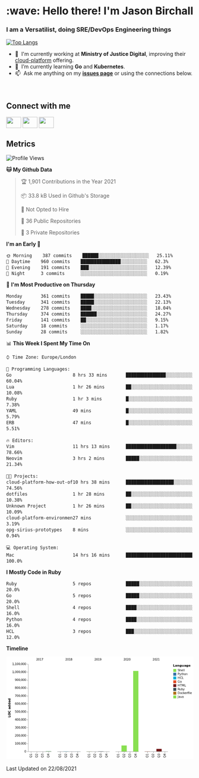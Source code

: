 <h1 align="left" id="jason-title">:wave: Hello there! I'm Jason Birchall</h1>
<h3 align="left">I am a Versatilist, doing SRE/DevOps Engineering things</h3>

[![Top Langs](https://github-readme-stats.vercel.app/api?username=jasonBirchall&show_icons=true&count_private=true&include_all_commits=true&theme=gruvbox)](https://github.com/anuraghazra/github-readme-stats)

- :office: &nbsp;I'm currently working at **Ministry of Justice Digital**, improving their [cloud-platform](https://github.com/ministryofjustice/cloud-platform) offering.
- :seedling: &nbsp;I’m currently learning **Go** and **Kubernetes**.
- :mailbox: &nbsp;Ask me anything on my **[issues page]** or using the connections below.


<br>

<h2>Connect with me</h2>
<p>
<a href="https://twitter.com/jsonBirchall" target="blank"><img align="center" src="https://cdn.jsdelivr.net/npm/simple-icons@3.0.1/icons/twitter.svg" alt="" height="30" width="40" /></a>
<a href="https://keybase.io/json0" target="blank"><img align="center" src="https://cdn.jsdelivr.net/npm/simple-icons@3.0.1/icons/keybase.svg" alt="" height="30" width="40" /></a>
<a href="https://www.reddit.com/user/kakorate" target="blank"><img align="center" src="https://cdn.jsdelivr.net/npm/simple-icons@3.0.1/icons/reddit.svg" alt="" height="30" width="40" /></a>
</p>

<h2>Metrics</h2>

<!--START_SECTION:waka-->
![Profile Views](http://img.shields.io/badge/Profile%20Views-0-blue)

**🐱 My Github Data** 

> 🏆 1,901 Contributions in the Year 2021
 > 
> 📦 33.8 kB Used in Github's Storage 
 > 
> 🚫 Not Opted to Hire
 > 
> 📜 36 Public Repositories 
 > 
> 🔑 3 Private Repositories  
 > 
**I'm an Early 🐤** 

```text
🌞 Morning    387 commits    ██████░░░░░░░░░░░░░░░░░░░   25.11% 
🌆 Daytime    960 commits    ███████████████░░░░░░░░░░   62.3% 
🌃 Evening    191 commits    ███░░░░░░░░░░░░░░░░░░░░░░   12.39% 
🌙 Night      3 commits      ░░░░░░░░░░░░░░░░░░░░░░░░░   0.19%

```
📅 **I'm Most Productive on Thursday** 

```text
Monday       361 commits    █████░░░░░░░░░░░░░░░░░░░░   23.43% 
Tuesday      341 commits    █████░░░░░░░░░░░░░░░░░░░░   22.13% 
Wednesday    278 commits    ████░░░░░░░░░░░░░░░░░░░░░   18.04% 
Thursday     374 commits    ██████░░░░░░░░░░░░░░░░░░░   24.27% 
Friday       141 commits    ██░░░░░░░░░░░░░░░░░░░░░░░   9.15% 
Saturday     18 commits     ░░░░░░░░░░░░░░░░░░░░░░░░░   1.17% 
Sunday       28 commits     ░░░░░░░░░░░░░░░░░░░░░░░░░   1.82%

```


📊 **This Week I Spent My Time On** 

```text
⌚︎ Time Zone: Europe/London

💬 Programming Languages: 
Go                       8 hrs 33 mins       ███████████████░░░░░░░░░░   60.04% 
Lua                      1 hr 26 mins        ██░░░░░░░░░░░░░░░░░░░░░░░   10.08% 
Ruby                     1 hr 3 mins         █░░░░░░░░░░░░░░░░░░░░░░░░   7.38% 
YAML                     49 mins             █░░░░░░░░░░░░░░░░░░░░░░░░   5.79% 
ERB                      47 mins             █░░░░░░░░░░░░░░░░░░░░░░░░   5.51%

🔥 Editors: 
Vim                      11 hrs 13 mins      ███████████████████░░░░░░   78.66% 
Neovim                   3 hrs 2 mins        █████░░░░░░░░░░░░░░░░░░░░   21.34%

🐱‍💻 Projects: 
cloud-platform-how-out-of10 hrs 38 mins      ██████████████████░░░░░░░   74.56% 
dotfiles                 1 hr 28 mins        ██░░░░░░░░░░░░░░░░░░░░░░░   10.38% 
Unknown Project          1 hr 26 mins        ██░░░░░░░░░░░░░░░░░░░░░░░   10.09% 
cloud-platform-environmen27 mins             ░░░░░░░░░░░░░░░░░░░░░░░░░   3.19% 
opg-sirius-prototypes    8 mins              ░░░░░░░░░░░░░░░░░░░░░░░░░   0.94%

💻 Operating System: 
Mac                      14 hrs 16 mins      █████████████████████████   100.0%

```

**I Mostly Code in Ruby** 

```text
Ruby                     5 repos             █████░░░░░░░░░░░░░░░░░░░░   20.0% 
Go                       5 repos             █████░░░░░░░░░░░░░░░░░░░░   20.0% 
Shell                    4 repos             ████░░░░░░░░░░░░░░░░░░░░░   16.0% 
Python                   4 repos             ████░░░░░░░░░░░░░░░░░░░░░   16.0% 
HCL                      3 repos             ███░░░░░░░░░░░░░░░░░░░░░░   12.0%

```


**Timeline**

![Chart not found](https://raw.githubusercontent.com/jasonBirchall/jasonBirchall/main/charts/bar_graph.png) 


 Last Updated on 22/08/2021
<!--END_SECTION:waka-->

<!-- links -->

[issues page]: https://github.com/jasonBirchall/jasonBirchall/issues "jasonBirchall/issues"
